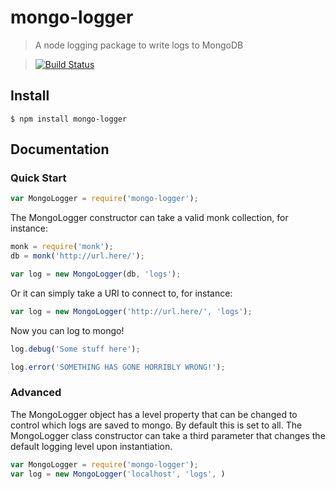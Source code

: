 # mongo-logger

> A node logging package to write logs to MongoDB

> [![Build Status](https://travis-ci.org/metricstory/mongo-logger.svg?branch=master)](https://travis-ci.org/metricstory/mongo-logger)

## Install
```
$ npm install mongo-logger
```
## Documentation

### Quick Start

```js
var MongoLogger = require('mongo-logger');
```

The MongoLogger constructor can take a valid monk collection, for instance:

```js
monk = require('monk');
db = monk('http://url.here/');

var log = new MongoLogger(db, 'logs');
```

Or it can simply take a URI to connect to, for instance:

```js
var log = new MongoLogger('http://url.here/', 'logs');
```

Now you can log to mongo!

```js
log.debug('Some stuff here');

log.error('SOMETHING HAS GONE HORRIBLY WRONG!');
```

### Advanced

The MongoLogger object has a level property that can be changed to control which logs are saved to mongo. By default this is set to all. The MongoLogger class constructor can take a third parameter that changes the default logging level upon instantiation.

```js
var MongoLogger = require('mongo-logger');
var log = new MongoLogger('localhost', 'logs', )
```
